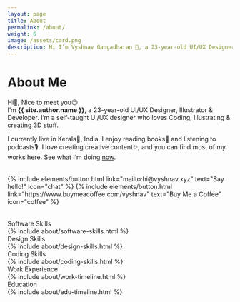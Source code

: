 ```yaml
---
layout: page
title: About
permalink: /about/
weight: 6
image: /assets/card.png
description: Hi I’m Vyshnav Gangadharan 👋, a 23-year-old UI/UX Designer, Illustrator & Developer. I’m a self-taught UI/UX designer who loves Coding, Illustrating & creating 3D stuff
---
```


# About Me
Hi👋, Nice to meet you😊
<br>I’m **{{ site.author.name }}**, a 23-year-old UI/UX Designer, Illustrator & Developer. I’m a self-taught UI/UX designer who loves Coding, Illustrating & creating 3D stuff.

I currently live in Kerala🌴, India. I enjoy reading books📗 and listening to podcasts🎙️. I love creating creative content✨, and you can find most of my works here. See what I’m doing [now](/now).

<p class="text-center" style="margin-bottom: 2rem; margin-top: 2rem;">
{% include elements/button.html link="mailto:hi@vyshnav.xyz" text="Say hello!" icon="chat" %}
{% include elements/button.html link="https://www.buymeacoffee.com/vyshnav" text="Buy Me a Coffee" icon="coffee" %}
</p>

<div class="about-sec-h text-themed">Software Skills</div>

<div>
{% include about/software-skills.html %}
</div>

<div class="about-sec-h text-themed">Design Skills</div>

<div>
{% include about/design-skills.html %}
</div>

<div class="about-sec-h text-themed">Coding Skills</div>

<div>
{% include about/coding-skills.html %}
</div>

<div class="about-sec-h text-themed">Work Experience</div>
<div class="row">
    {% include about/work-timeline.html %}
</div>

<div class="about-sec-h text-themed">Education</div>
<div class="row">
    {% include about/edu-timeline.html %}
</div>